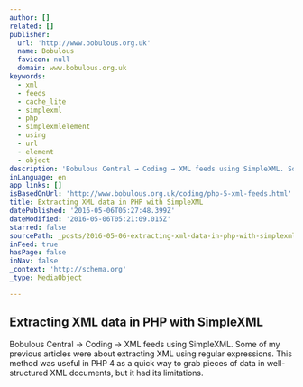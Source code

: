 ```yaml
---
author: []
related: []
publisher:
  url: 'http://www.bobulous.org.uk'
  name: Bobulous
  favicon: null
  domain: www.bobulous.org.uk
keywords:
  - xml
  - feeds
  - cache_lite
  - simplexml
  - php
  - simplexmlelement
  - using
  - url
  - element
  - object
description: 'Bobulous Central → Coding → XML feeds using SimpleXML. Some of my previous articles were about extracting XML using regular expressions. This method was useful in PHP 4 as a quick way to grab pieces of data in well-structured XML documents, but it had its limitations.'
inLanguage: en
app_links: []
isBasedOnUrl: 'http://www.bobulous.org.uk/coding/php-5-xml-feeds.html'
title: Extracting XML data in PHP with SimpleXML
datePublished: '2016-05-06T05:27:48.399Z'
dateModified: '2016-05-06T05:21:09.015Z'
starred: false
sourcePath: _posts/2016-05-06-extracting-xml-data-in-php-with-simplexml.md
inFeed: true
hasPage: false
inNav: false
_context: 'http://schema.org'
_type: MediaObject

---
```

<article style=""><h1>Extracting XML data in PHP with SimpleXML</h1><p>Bobulous Central → Coding → XML feeds using SimpleXML. Some of my previous articles were about extracting XML using regular expressions. This method was useful in PHP 4 as a quick way to grab pieces of data in well-structured XML documents, but it had its limitations.</p></article>